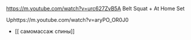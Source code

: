 

[](geo:43.602483104363216,73.744287360569)
https://m.youtube.com/watch?v=urc627ZvB5A
Belt Squat + At Home Set 

Uphttps://m.youtube.com/watch?v=aryPO_OR0J0
- [[ самомассаж спины]]